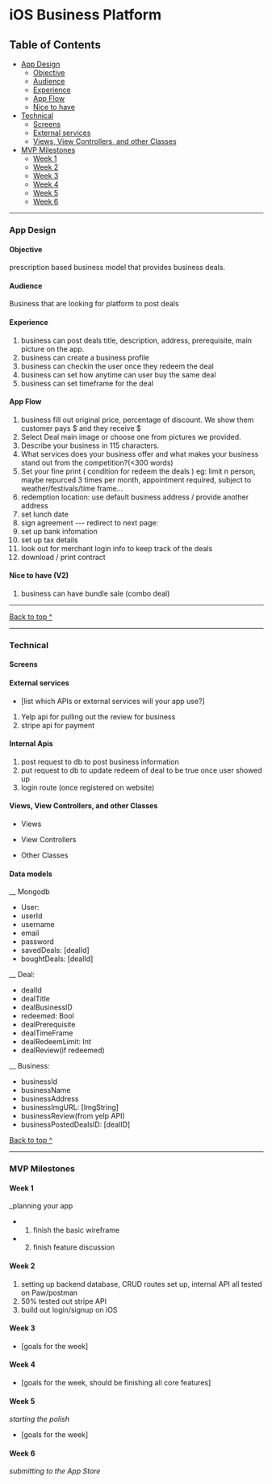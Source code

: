 # iOS Business Platform
## Table of Contents
 * [App Design](#app-design)
   * [Objective](#objective)
   * [Audience](#audience)
   * [Experience](#experience)
   * [App Flow](#deal_infomation_flow)
   *  [Nice to have](#next-version)
 * [Technical](#technical)
   * [Screens](#Screens)
   * [External services](#external-services)
   * [Views, View Controllers, and other Classes](#Views-View-Controllers-and-other-Classes)
 * [MVP Milestones](#mvp-milestones)
   * [Week 1](#week-1)
   * [Week 2](#week-2)
   * [Week 3](#week-3)
   * [Week 4](#week-4)
   * [Week 5](#week-5)
   * [Week 6](#week-6)

---

### App Design

#### Objective
prescription based business model that provides business deals.

#### Audience
Business that are looking for platform to post deals

#### Experience
1. business can post deals title, description, address, prerequisite, main picture on the app.
2. business can create a business profile 
3. business can checkin the user once they redeem the deal
4. business can set how anytime can user buy the same deal
5. business can set timeframe for the deal

#### App Flow
1. business fill out original price, percentage of discount. We show them customer pays $ and they receive $
2. Select Deal main image or choose one from pictures we provided.
3. Describe your business in 115 characters.
4. What services does your business offer and what makes your business stand out from the competition?(<300 words)
5. Set your fine print ( condition for redeem the deals )
eg: limit n person, maybe repurced 3 times per month, appointment required, subject to weather/festivals/time frame...
6. redemption location: use default business address / provide another address
7. set lunch date
8. sign agreement
--- redirect to next page: 
1. set up bank infomation
2. set up tax details 
3. look out for merchant login info to keep track of the deals
4. download / print contract

#### Nice to have (V2)
1. business can have bundle sale (combo deal)

---
[Back to top ^](#)

---

### Technical

#### Screens


#### External services
* [list which APIs or external services will your app use?]
1. Yelp api for pulling out the review for business 
2. stripe api for payment

#### Internal Apis
1. post request to db to post business information
2. put request to db to update redeem of deal to be true once user showed up
3. login route (once registered on website)

#### Views, View Controllers, and other Classes
* Views
 
* View Controllers
 
* Other Classes


#### Data models
__ Mongodb 
* User:
* userId
* username
* email
* password
* savedDeals: [dealId]
* boughtDeals: [dealId]

__ Deal:
* dealId
* dealTitle
* dealBusinessID
* redeemed: Bool
* dealPrerequisite
* dealTimeFrame
* dealRedeemLimit: Int
* dealReview(if redeemed)

__ Business:
* businessId
* businessName
* businessAddress
* businessImgURL: [ImgString]
* businessReview(from yelp API)
* businessPostedDealsID: [dealID]

[Back to top ^](#)

---

### MVP Milestones

#### Week 1
_planning your app
* 1.  finish the basic wireframe 
* 2. finish feature discussion 

#### Week 2
1. setting up backend database, CRUD routes set up, internal API all tested on Paw/postman
2. 50% tested out stripe API
3. build out login/signup on iOS 

#### Week 3
* [goals for the week]

#### Week 4
* [goals for the week, should be finishing all core features]

#### Week 5
_starting the polish_
* [goals for the week]

#### Week 6
_submitting to the App Store_
